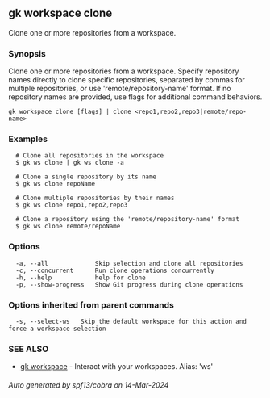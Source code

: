 ## gk workspace clone

Clone one or more repositories from a workspace.

### Synopsis

Clone one or more repositories from a workspace. Specify repository names directly to clone specific repositories,
separated by commas for multiple repositories, or use 'remote/repository-name' format.
If no repository names are provided, use flags for additional command behaviors.

```
gk workspace clone [flags] | clone <repo1,repo2,repo3|remote/repo-name>
```

### Examples

```
  # Clone all repositories in the workspace
  $ gk ws clone | gk ws clone -a

  # Clone a single repository by its name
  $ gk ws clone repoName

  # Clone multiple repositories by their names
  $ gk ws clone repo1,repo2,repo3

  # Clone a repository using the 'remote/repository-name' format
  $ gk ws clone remote/repoName
```

### Options

```
  -a, --all             Skip selection and clone all repositories
  -c, --concurrent      Run clone operations concurrently
  -h, --help            help for clone
  -p, --show-progress   Show Git progress during clone operations
```

### Options inherited from parent commands

```
  -s, --select-ws   Skip the default workspace for this action and force a workspace selection
```

### SEE ALSO

* [gk workspace](gk_workspace.md)	 - Interact with your workspaces. Alias: 'ws'

###### Auto generated by spf13/cobra on 14-Mar-2024
